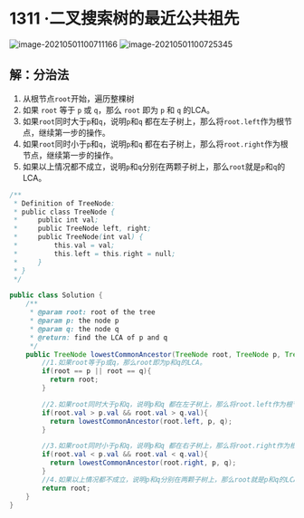 # 1311 ·二叉搜索树的最近公共祖先

![image-20210501100711166](https://raw.githubusercontent.com/TWDH/Leetcode-From-Zero/pictures/img/image-20210501100711166.png)
![image-20210501100725345](https://raw.githubusercontent.com/TWDH/Leetcode-From-Zero/pictures/img/image-20210501100725345.png)

## 解：分治法

1. 从根节点`root`开始，遍历整棵树
2. 如果 `root` 等于 `p` 或 `q`，那么 `root` 即为 `p` 和 `q` 的LCA。
3. 如果`root`同时大于`p`和`q`，说明`p`和`q` 都在左子树上，那么将`root.left`作为根节点，继续第一步的操作。
4. 如果`root`同时小于`p`和`q`，说明`p`和`q` 都在右子树上，那么将`root.right`作为根节点，继续第一步的操作。
5. 如果以上情况都不成立，说明`p`和`q`分别在两颗子树上，那么`root`就是`p`和`q`的LCA。

```java
/**
 * Definition of TreeNode:
 * public class TreeNode {
 *     public int val;
 *     public TreeNode left, right;
 *     public TreeNode(int val) {
 *         this.val = val;
 *         this.left = this.right = null;
 *     }
 * }
 */

public class Solution {
    /**
     * @param root: root of the tree
     * @param p: the node p
     * @param q: the node q
     * @return: find the LCA of p and q
     */
    public TreeNode lowestCommonAncestor(TreeNode root, TreeNode p, TreeNode q) {
        //1.如果root等于p或q，那么root即为p和q的LCA。
        if(root == p || root == q){
          return root;
        }

        //2.如果root同时大于p和q，说明p和q 都在左子树上，那么将root.left作为根节点，继续第一步的操作。
        if(root.val > p.val && root.val > q.val){
          return lowestCommonAncestor(root.left, p, q);
        }

        //3.如果root同时小于p和q，说明p和q 都在右子树上，那么将root.right作为根节点，继续第一步的操作。
        if(root.val < p.val && root.val < q.val){
          return lowestCommonAncestor(root.right, p, q);
        }
        //4.如果以上情况都不成立，说明p和q分别在两颗子树上，那么root就是p和q的LCA。
        return root;
    }
}
```







